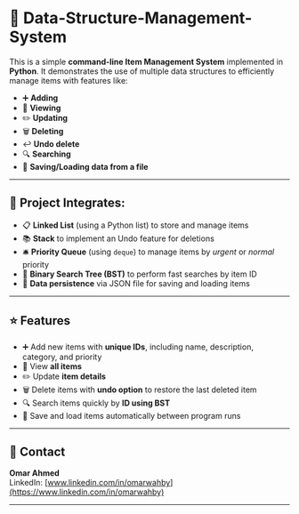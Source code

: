 # 🧱 Data-Structure-Management-System

This is a simple **command-line Item Management System** implemented in **Python**. It demonstrates the use of multiple data structures to efficiently manage items with features like:

- ➕ **Adding**  
- 👀 **Viewing**  
- ✏️ **Updating**  
- 🗑️ **Deleting**  
- ↩️ **Undo delete**  
- 🔍 **Searching**  
- 💾 **Saving/Loading data from a file**

---

## 🚀 Project Integrates:

- 📋 **Linked List** (using a Python list) to store and manage items  
- 📚 **Stack** to implement an Undo feature for deletions  
- 🛎️ **Priority Queue** (using `deque`) to manage items by *urgent* or *normal* priority  
- 🌳 **Binary Search Tree (BST)** to perform fast searches by item ID  
- 📂 **Data persistence** via JSON file for saving and loading items  

---

## ⭐ Features

- ➕ Add new items with **unique IDs**, including name, description, category, and priority  
- 👀 View **all items**  
- ✏️ Update **item details**  
- 🗑️ Delete items with **undo option** to restore the last deleted item  
- 🔍 Search items quickly by **ID using BST**  
- 💾 Save and load items automatically between program runs  

---

## 📇 Contact

**Omar Ahmed**  
LinkedIn: [www.linkedin.com/in/omarwahby](https://www.linkedin.com/in/omarwahby)  

---


